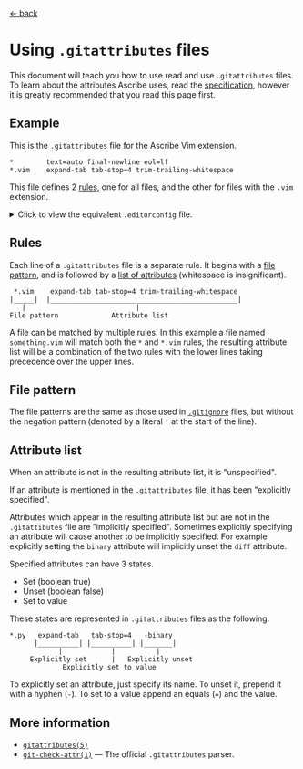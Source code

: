 <!-- METADATA
title: Using .gitattributes files
-->

[← back](../)

# Using `.gitattributes` files

This document will teach you how to use read and use `.gitattributes` files.
To learn about the attributes Ascribe uses, read the
[specification](../specification), however it is greatly recommended that you
read this page first.

## Example

This is the `.gitattributes` file for the Ascribe Vim extension.

```
*        text=auto final-newline eol=lf
*.vim    expand-tab tab-stop=4 trim-trailing-whitespace
```

This file defines 2 [rules](#rules), one for all files, and the other for files
with the `.vim` extension.

<details>
<summary>Click to view the equivalent <code>.editorconfig</code> file.</summary>

```
root = true

[*]
end_of_line = lf
insert_final_newline = true

[*.vim]
indent_style = space
indent_size = 4
trim_trailing_whitespace = true
```

</details>

## Rules

Each line of a `.gitattributes` file is a separate rule.  It begins with
a [file pattern](#file-pattern), and is followed by a [list of
attributes](#attribute-list) (whitespace is insignificant).

```
 *.vim    expand-tab tab-stop=4 trim-trailing-whitespace
|_____|  |______________________________________________|
   |                           |
File pattern             Attribute list
```

A file can be matched by multiple rules.  In this example a file named
`something.vim` will match both the `*` and `*.vim` rules, the resulting
attribute list will be a combination of the two rules with the lower lines
taking precedence over the upper lines.

## File pattern

The file patterns are the same as those used in
[`.gitignore`](https://www.git-scm.com/docs/gitignore#_pattern_format) files,
but without the negation pattern (denoted by a literal `!` at the start of the
line).

## Attribute list

When an attribute is not in the resulting attribute list, it is "unspecified".

If an attribute is mentioned in the `.gitattributes` file, it has been
"explicitly specified".

Attributes which appear in the resulting attribute list but are not in the
`.gitattibutes` file are "implicitly specified".  Sometimes explicitly
specifying an attribute will cause another to be implicitly specified.  For
example explicitly setting the `binary` attribute will implicitly unset the
`diff` attribute.

Specified attributes can have 3 states.

- Set (boolean true)
- Unset (boolean false)
- Set to value

These states are represented in `.gitattributes` files as the following.

```
*.py   expand-tab   tab-stop=4   -binary
      |__________| |__________| |_______|
            |            |          |
     Explicitly set      |   Explicitly unset
             Explicitly set to value
```

To explicitly set an attribute, just specify its name.  To unset it, prepend it
with a hyphen (`-`).  To set to a value append an equals (`=`) and the value.

## More information

- [`gitattributes(5)`](https://www.git-scm.com/docs/gitattributes)
- [`git-check-attr(1)`](https://www.git-scm.com/docs/git-check-attr) — The official `.gitattributes` parser.
